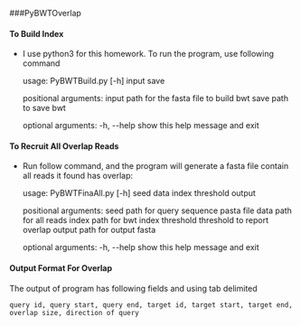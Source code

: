 ###PyBWTOverlap

#### To Build Index

* I use python3 for this homework. To run the program, use following command

    
    usage: PyBWTBuild.py [-h] input save

    positional arguments:
      input       path for the fasta file to build bwt
      save        path to save bwt
    
    optional arguments:
      -h, --help  show this help message and exit

#### To Recruit All Overlap Reads
* Run follow command, and the program will generate a fasta file contain all reads it found has overlap:

    
    usage: PyBWTFinaAll.py [-h] seed data index threshold output
    
    positional arguments:
      seed        path for query sequence pasta file
      data        path for all reads
      index       path for bwt index
      threshold   threshold to report overlap
      output      path for output fasta
    
    optional arguments:
      -h, --help  show this help message and exit



#### Output Format For Overlap
The output of program has following fields and using tab delimited

    query id, query start, query end, target id, target start, target end, overlap size, direction of query